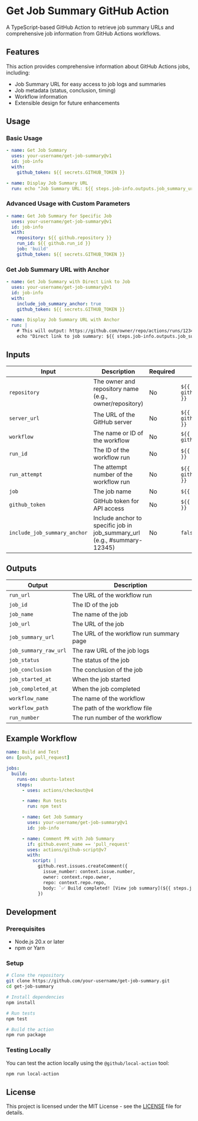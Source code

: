 # Get Job Summary GitHub Action

A TypeScript-based GitHub Action to retrieve job summary URLs and comprehensive
job information from GitHub Actions workflows.

## Features

This action provides comprehensive information about GitHub Actions jobs,
including:

- Job Summary URL for easy access to job logs and summaries
- Job metadata (status, conclusion, timing)
- Workflow information
- Extensible design for future enhancements

## Usage

### Basic Usage

```yaml
- name: Get Job Summary
  uses: your-username/get-job-summary@v1
  id: job-info
  with:
    github_token: ${{ secrets.GITHUB_TOKEN }}

- name: Display Job Summary URL
  run: echo "Job Summary URL: ${{ steps.job-info.outputs.job_summary_url }}"
```

### Advanced Usage with Custom Parameters

```yaml
- name: Get Job Summary for Specific Job
  uses: your-username/get-job-summary@v1
  id: job-info
  with:
    repository: ${{ github.repository }}
    run_id: ${{ github.run_id }}
    job: 'build'
    github_token: ${{ secrets.GITHUB_TOKEN }}
```

### Get Job Summary URL with Anchor

```yaml
- name: Get Job Summary with Direct Link to Job
  uses: your-username/get-job-summary@v1
  id: job-info
  with:
    include_job_summary_anchor: true
    github_token: ${{ secrets.GITHUB_TOKEN }}

- name: Display Job Summary URL with Anchor
  run: |
    # This will output: https://github.com/owner/repo/actions/runs/12345#summary-67890
    echo "Direct link to job summary: ${{ steps.job-info.outputs.job_summary_url }}"
```

## Inputs

| Input                        | Description                                                              | Required | Default                     |
| ---------------------------- | ------------------------------------------------------------------------ | -------- | --------------------------- |
| `repository`                 | The owner and repository name (e.g., owner/repository)                   | No       | `${{ github.repository }}`  |
| `server_url`                 | The URL of the GitHub server                                             | No       | `${{ github.server_url }}`  |
| `workflow`                   | The name or ID of the workflow                                           | No       | `${{ github.workflow }}`    |
| `run_id`                     | The ID of the workflow run                                               | No       | `${{ github.run_id }}`      |
| `run_attempt`                | The attempt number of the workflow run                                   | No       | `${{ github.run_attempt }}` |
| `job`                        | The job name                                                             | No       | `${{ github.job }}`         |
| `github_token`               | GitHub token for API access                                              | No       | `${{ github.token }}`       |
| `include_job_summary_anchor` | Include anchor to specific job in job_summary_url (e.g., #summary-12345) | No       | `false`                     |

## Outputs

| Output                | Description                              |
| --------------------- | ---------------------------------------- |
| `run_url`             | The URL of the workflow run              |
| `job_id`              | The ID of the job                        |
| `job_name`            | The name of the job                      |
| `job_url`             | The URL of the job                       |
| `job_summary_url`     | The URL of the workflow run summary page |
| `job_summary_raw_url` | The raw URL of the job logs              |
| `job_status`          | The status of the job                    |
| `job_conclusion`      | The conclusion of the job                |
| `job_started_at`      | When the job started                     |
| `job_completed_at`    | When the job completed                   |
| `workflow_name`       | The name of the workflow                 |
| `workflow_path`       | The path of the workflow file            |
| `run_number`          | The run number of the workflow           |

## Example Workflow

```yaml
name: Build and Test
on: [push, pull_request]

jobs:
  build:
    runs-on: ubuntu-latest
    steps:
      - uses: actions/checkout@v4

      - name: Run tests
        run: npm test

      - name: Get Job Summary
        uses: your-username/get-job-summary@v1
        id: job-info

      - name: Comment PR with Job Summary
        if: github.event_name == 'pull_request'
        uses: actions/github-script@v7
        with:
          script: |
            github.rest.issues.createComment({
              issue_number: context.issue.number,
              owner: context.repo.owner,
              repo: context.repo.repo,
              body: `✅ Build completed! [View job summary](${{ steps.job-info.outputs.job_summary_url }})`
            })
```

## Development

### Prerequisites

- Node.js 20.x or later
- npm or Yarn

### Setup

```bash
# Clone the repository
git clone https://github.com/your-username/get-job-summary.git
cd get-job-summary

# Install dependencies
npm install

# Run tests
npm test

# Build the action
npm run package
```

### Testing Locally

You can test the action locally using the `@github/local-action` tool:

```bash
npm run local-action
```

## License

This project is licensed under the MIT License - see the [LICENSE](LICENSE) file
for details.
